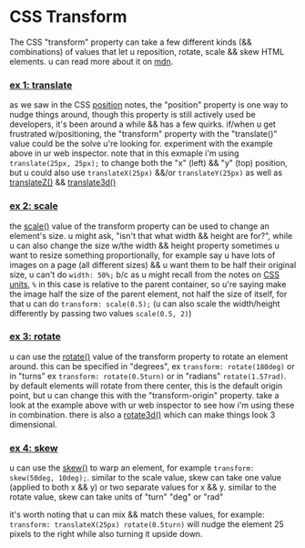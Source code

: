 # CSS Transform

The CSS "transform" property can take a few different kinds (&& combinations) of values that let u reposition, rotate, scale && skew HTML elements. u can read more about it on [mdn](https://developer.mozilla.org/en-US/docs/Web/CSS/transform).

### [ex 1: translate](https://nbriz.github.io/intro2netart/notes/css/demos/transform-ex1.html)

as we saw in the CSS [position](position.md) notes, the "position" property is one way to nudge things around, though this property is still actively used be developers, it's been around a while && has a few quirks. if/when u get frustrated w/positioning, the "transform" property with the "translate()" value could be the solve u're looking for. experiment with the example above in ur web inspector. note that in this exmaple i'm using `translate(25px, 25px);` to change both the "x" (left) && "y" (top) position, but u could also use `translateX(25px)` &&/or `translateY(25px)` as well as [translateZ()](https://developer.mozilla.org/en-US/docs/Web/CSS/transform-function/translateZ) && [translate3d()](https://developer.mozilla.org/en-US/docs/Web/CSS/transform-function/translate3d)

### [ex 2: scale](https://nbriz.github.io/intro2netart/notes/css/demos/transform-ex2.html)

the [scale()](https://developer.mozilla.org/en-US/docs/Web/CSS/transform-function/scale) value of the transform property can be used to change an element's size. u might ask, "isn't that what width && height are for?", while u can also change the size w/the width && height property sometimes u want to resize something proportionally, for example say u have lots of images on a page (all different sizes) && u want them to be half their original size, u can't do `width: 50%;` b/c as u might recall from the notes on [CSS units](css-units.md), `%` in this case is relative to the parent container, so u're saying make the image half the size of the parent element, not half the size of itself, for that u can do `transform: scale(0.5);` (u can also scale the width/height differently by passing two values `scale(0.5, 2)`)

### [ex 3: rotate](https://nbriz.github.io/intro2netart/notes/css/demos/transform-ex3.html)

u can use the [rotate()](https://developer.mozilla.org/en-US/docs/Web/CSS/transform-function/rotate) value of the transform property to rotate an element around. this can be specified in "degrees", ex `transform: rotate(180deg)` or in "turns" ex `transform: rotate(0.5turn)` or in "radians" `rotate(1.57rad)`. by default elements will rotate from there center, this is the default origin point, but u can change this with the "transform-origin" property. take a look at the example above with ur web inspector to see how i'm using these in combination. there is also a [rotate3d()](https://developer.mozilla.org/en-US/docs/Web/CSS/transform-function/rotate3d) which can make things look 3 dimensional.

### [ex 4: skew](https://nbriz.github.io/intro2netart/notes/css/demos/transform-ex4.html)

u can use the [skew()](https://developer.mozilla.org/en-US/docs/Web/CSS/transform-function/skew) to warp an element, for example `transform: skew(50deg, 10deg);`. similar to the scale value, skew can take one value (applied to both x && y) or two separate values for x && y. similar to the rotate value, skew can take units of "turn" "deg" or "rad"


it's worth noting that u can mix && match these values, for example: `transform: translateX(25px) rotate(0.5turn)` will nudge the element 25 pixels to the right while also turning it upside down.
